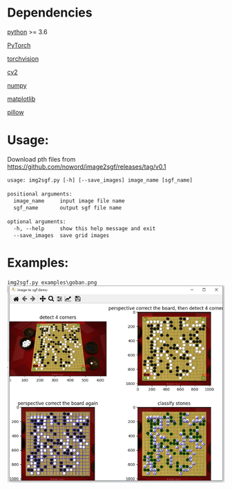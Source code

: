 # Dependencies
[python](https://www.python.org/) >= 3.6

[PyTorch](https://pytorch.org/)

[torchvision](https://pytorch.org/vision/stable/index.html)

[cv2](https://github.com/opencv/opencv-python)

[numpy](https://numpy.org/)

[matplotlib](https://matplotlib.org/)

[pillow](https://pillow.readthedocs.io/en/stable/)


# Usage:
Download pth files from https://github.com/noword/image2sgf/releases/tag/v0.1

```
usage: img2sgf.py [-h] [--save_images] image_name [sgf_name]

positional arguments:
  image_name     input image file name
  sgf_name       output sgf file name

optional arguments:
  -h, --help     show this help message and exit
  --save_images  save grid images
  ```

# Examples:

`img2sgf.py examples\goban.png`
![](example/1.jpg)



